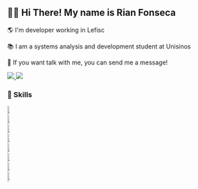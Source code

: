 
## 👋🏻 Hi There! My name is Rian Fonseca

🌎 I'm developer working in Lefisc

📚 I am a systems analysis and development student at Unisinos

💌 If you want talk with me, you can send me a message!

<p align="left">
  <a href="https://www.instagram.com/rianfonseca_/" alt="Instagram">
    <img src="https://img.shields.io/badge/-Instagram-1C1C1C?style=for-the-badge&logo=Instagram&logoColor=00FFFF&link=https://www.instagram.com/rianfonseca_/"/>
  </a>
  
  <a href="https://www.linkedin.com/in/rian-fonseca-428297248/" alt="Linkedin">
    <img src="https://img.shields.io/badge/-Linkedin-1C1C1C?style=for-the-badge&logo=Linkedin&logoColor=00FFFF&link=https://www.linkedin.com/in/rian-fonseca-428297248/"/>
  </a>
</p>





### 🦄 Skills
<div style="width:5px; height:10px">
  <img height="22" alt="Node" src="https://img.shields.io/badge/Node-%23239120.svg?style=for-the-badge&logo=node&logoColor=white"/>
  <img height="22" alt="JavaScript" src="https://img.shields.io/badge/JavaScript-FCC624?style=for-the-badge&logo=javascript&logoColor=black"/>
  <img height="22" alt="C#" src="https://img.shields.io/badge/c%23-%23239120.svg?style=for-the-badge&logo=c-sharp&logoColor=white"/>
  <img height="22" alt=".NET" src="https://img.shields.io/badge/.NET-D70A53?style=for-the-badge&logo=dotnet&logoColor=white"/>
  <img height="22" alt="ASP.NET" src="https://img.shields.io/badge/asp.net-%2300599C.svg?style=for-the-badge&backend=c&logoColor=white"/>
  <img height="22" alt="Python" src="https://img.shields.io/badge/python-3670A0?style=for-the-badge&logo=python&logoColor=ffdd54"/>
  <img height="22" alt="Java" src="https://img.shields.io/badge/Java-FCC624?style=for-the-badge&logo=java&logoColor=black"/>
  <img height="22" alt="C" src="https://img.shields.io/badge/c-%2300599C.svg?style=for-the-badge&logo=c&logoColor=white"/>
</div>
